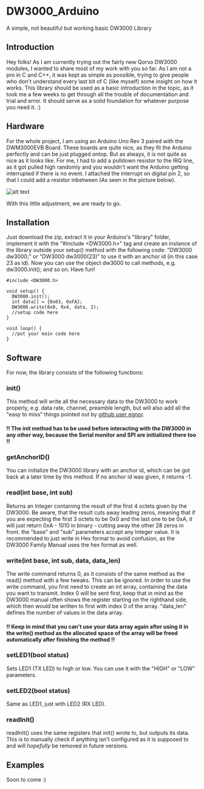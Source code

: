 # DW3000_Arduino
A simple, not beautiful but working basic DW3000 Library

## Introduction
Hey folks!
As I am currently trying out the fairly new Qorvo DW3000 modules, I wanted to share most of my work with you so far. As I am not a pro in C and C++, it was kept as simple as possible, trying to give people who don't understand every last bit of C (like myself) some insight on how it works.
This library should be used as a basic introduction in the topic, as it took me a few weeks to get through all the trouble of documentation and trial and error. It should serve as a solid foundation for whatever purpose you need it. :)

## Hardware
For the whole project, I am using an Arduino Uno Rev 3 paired with the DWM3000EVB Board. These boards are quite nice, as they fit the Arduino perfectly and can be just plugged ontop. 
But as always, it is not quite as nice as it looks like. For me, I had to add a pulldown resistor to the IRQ line, as it got pulled high randomly and you wouldn't want the Arduino getting interrupted if there is no event. I attached the interrupt on digital pin 2, so that I could add a resistor inbetween (As seen in the picture below).

![alt text](https://i.ibb.co/Bcj6gdF/arduino-DW3000-Pulldown.png)

With this little adjustment, we are ready to go.

## Installation
Just download the zip, extract it in your Arduino's "library" folder, implement it with the "#include <DW3000.h>" tag and create an instance of the library outside your setup() method with the following code: "DW3000 dw3000;" or "DW3000 dw3000(23)" to use it with an anchor id (in this case 23 as id). Now you can use the object dw3000 to call methods, e.g. dw3000.init(); and so on.
Have fun!

```
#include <DW3000.h>

void setup() {
  DW3000.init();
  int data[] = {0x03, 0xFA};
  DW3000.write(0x0, 0x4, data, 2);
  //setup code here
}

void loop() {
  //put your main code here
}
```

## Software
For now, the library consists of the following functions:

### init()
This method will write all the necessary data to the DW3000 to work properly, e.g. data rate, channel, preamble length, but will also add all the "easy to miss" things pointed out by [github user egnor](https://gist.github.com/egnor/455d510e11c22deafdec14b09da5bf54).
#### !! The init method has to be used before interacting with the DW3000 in any other way, because the Serial monitor and SPI are initialized there too !!

### getAnchorID()
You can initialize the DW3000 library with an anchor id, which can be got back at a later time by this method. If no anchor id was given, it returns -1.

### read(int base, int sub)
Returns an Integer containing the result of the first 4 octets given by the DW3000. 
Be aware, that the result cuts away leading zeros, meaning that if you are expecting the first 3 octets to be 0x0 and the last one to be 0xA, it will just return 0xA - 1010 in binary - cutting away the other 28 zeros in front.
the "base" and "sub" parameters accept any Integer value. It is recommended to just write in Hex format to avoid confusion, as the DW3000 Family Manual uses the hex format as well. 

### write(int base, int sub, data, data_len)
The write command returns 0, as it consists of the same method as the read() method with a few tweaks. This can be ignored.
In order to use the write command, you first need to create an int array, containing the data you want to transmit. 
Index 0 will be sent first, keep that in mind as the DW3000 manual often shows the register starting on the righthand side, which then would be written to first with index 0 of the array.
"data_len" defines the number of values in the data array. 
#### !! Keep in mind that you can't use your data array again after using it in the write() method as the allocated space of the array will be freed automatically after finishing the method !!

### setLED1(bool status)
Sets LED1 (TX LED) to high or low. You can use it with the "HIGH" or "LOW" parameters.

### setLED2(bool status)
Same as LED1, just with LED2 (RX LED).

### readInit()
readInit() uses the same registers that init() wrote to, but outputs its data. This is to manually check if anything isn't configured as it is supposed to and will *hopefully* be removed in future versions. 

## Examples
Soon to come :)




